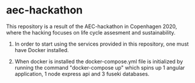 # aec-hackathon

This repository is a result of the AEC-hackathon in Copenhagen 2020, where the hacking focuses on life cycle assesment and sustainability.

1. In order to start using the services provided in this repository, one must have Docker installed.

2. When docker is installed the docker-compose.yml file is initialized by running the command "docker-compose up" which spins up 1 angular application, 1 node express api and 3 fuseki databases.

